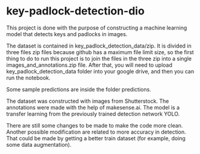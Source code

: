 # key-padlock-detection-dio

This project is done with the purpose of constructing a machine learning model that detects keys and padlocks in images.

The dataset is contained in key_padlock_detection_data/zip. It is divided in three files zip files because github has a maximum file limit size, so the first thing to do to run this project is to join the files in the three zip into a single images_and_annotations.zip  file. 
After that, you will need to upload key_padlock_detection_data folder into your google drive, and then you can run the notebook.

Some sample predictions are inside the folder predictions.

The dataset was constructed with images from Shutterstock. 
The annotations were made with the help of makesense.ai.
The model is a transfer learning from the previously trained detection network YOLO.

There are still some changes to be made to make the code more clean.
Another possible modification are related to more accuracy in detection. That could be made by getting a better train dataset (for example, doing some data augmentation).
